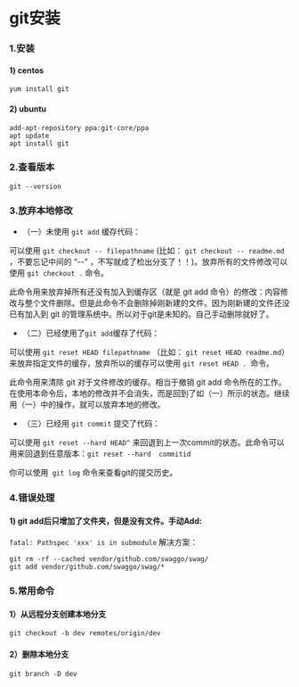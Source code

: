 # git安装
### 1.安装
#### 1) centos
	yum install git
#### 2) ubuntu
	add-apt-repository ppa:git-core/ppa
	apt update
	apt install git
### 2.查看版本
	git --version
### 3.放弃本地修改
- （一）未使用 `git add` 缓存代码：

可以使用 `git checkout -- filepathname` (比如： `git checkout -- readme.md ` ，不要忘记中间的 “--” ，不写就成了检出分支了！！)。放弃所有的文件修改可以使用 `git checkout .`  命令。

此命令用来放弃掉所有还没有加入到缓存区（就是 git add 命令）的修改：内容修改与整个文件删除。但是此命令不会删除掉刚新建的文件。因为刚新建的文件还没已有加入到 git 的管理系统中。所以对于git是未知的。自己手动删除就好了。

- （二）已经使用了`git add`缓存了代码：

可以使用  `git reset HEAD filepathname` （比如： `git reset HEAD readme.md`）来放弃指定文件的缓存，放弃所以的缓存可以使用 `git reset HEAD . `命令。

此命令用来清除 git  对于文件修改的缓存。相当于撤销 git add 命令所在的工作。在使用本命令后，本地的修改并不会消失，而是回到了如（一）所示的状态。继续用（一）中的操作，就可以放弃本地的修改。

- （三）已经用 `git commit`  提交了代码：

可以使用 `git reset --hard HEAD^` 来回退到上一次commit的状态。此命令可以用来回退到任意版本：`git reset --hard  commitid` 

你可以使用` git log` 命令来查看git的提交历史。

### 4.错误处理
#### 1) git add后只增加了文件夹，但是没有文件。手动Add:
```fatal: Pathspec 'xxx' is in submodule```
解决方案：
```
git rm -rf --cached vendor/github.com/swaggo/swag/
git add vendor/github.com/swaggo/swag/*
```

### 5.常用命令
#### 1）从远程分支创建本地分支
    git checkout -b dev remotes/origin/dev
#### 2）删除本地分支
    git branch -D dev
